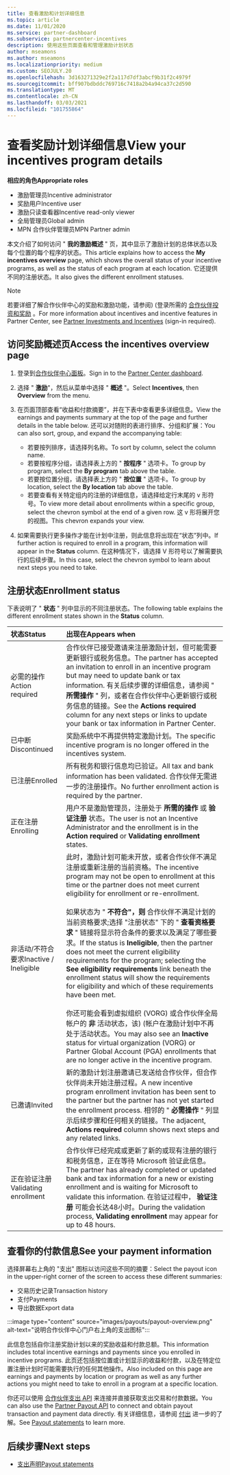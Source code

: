 ```yaml
---
title: 查看激励和计划详细信息
ms.topic: article
ms.date: 11/01/2020
ms.service: partner-dashboard
ms.subservice: partnercenter-incentives
description: 使用这些页面查看和管理激励计划状态
author: mseamons
ms.author: mseamons
ms.localizationpriority: medium
ms.custom: SEOJULY.20
ms.openlocfilehash: 3d163271329e2f2a117d7df3abcf9b31f2c4979f
ms.sourcegitcommit: bff907bdbddc769716c7418a2b4a94ca37c2d590
ms.translationtype: MT
ms.contentlocale: zh-CN
ms.lasthandoff: 03/03/2021
ms.locfileid: "101755864"
---
```

# <a name="view-your-incentives-program-details"></a><span data-ttu-id="cbb7f-103">查看奖励计划详细信息</span><span class="sxs-lookup"><span data-stu-id="cbb7f-103">View your incentives program details</span></span>

<span data-ttu-id="cbb7f-104">**相应的角色**</span><span class="sxs-lookup"><span data-stu-id="cbb7f-104">**Appropriate roles**</span></span>

- <span data-ttu-id="cbb7f-105">激励管理员</span><span class="sxs-lookup"><span data-stu-id="cbb7f-105">Incentive administrator</span></span>
- <span data-ttu-id="cbb7f-106">奖励用户</span><span class="sxs-lookup"><span data-stu-id="cbb7f-106">Incentive user</span></span>
- <span data-ttu-id="cbb7f-107">激励只读查看器</span><span class="sxs-lookup"><span data-stu-id="cbb7f-107">Incentive read-only viewer</span></span>
- <span data-ttu-id="cbb7f-108">全局管理员</span><span class="sxs-lookup"><span data-stu-id="cbb7f-108">Global admin</span></span>
- <span data-ttu-id="cbb7f-109">MPN 合作伙伴管理员</span><span class="sxs-lookup"><span data-stu-id="cbb7f-109">MPN Partner admin</span></span>

<span data-ttu-id="cbb7f-110">本文介绍了如何访问 " **我的激励概述** " 页，其中显示了激励计划的总体状态以及每个位置的每个程序的状态。</span><span class="sxs-lookup"><span data-stu-id="cbb7f-110">This article explains how to access the **My incentives overview** page, which shows the overall status of your incentive programs, as well as the status of each program at each location.</span></span> <span data-ttu-id="cbb7f-111">它还提供不同的注册状态。</span><span class="sxs-lookup"><span data-stu-id="cbb7f-111">It also gives the different enrollment statuses.</span></span> 

>[!NOTE]
><span data-ttu-id="cbb7f-112">若要详细了解合作伙伴中心的奖励和激励功能，请参阅)  (登录所需的 [合作伙伴投资和奖励](https://partner.microsoft.com/membership/partner-incentives) 。</span><span class="sxs-lookup"><span data-stu-id="cbb7f-112">For more information about incentives and incentive features in Partner Center, see [Partner Investments and Incentives](https://partner.microsoft.com/membership/partner-incentives) (sign-in required).</span></span>

## <a name="access-the-incentives-overview-page"></a><span data-ttu-id="cbb7f-113">访问奖励概述页</span><span class="sxs-lookup"><span data-stu-id="cbb7f-113">Access the incentives overview page</span></span>

1. <span data-ttu-id="cbb7f-114">登录到[合作伙伴中心面板](https://partner.microsoft.com/dashboard)。</span><span class="sxs-lookup"><span data-stu-id="cbb7f-114">Sign in to the [Partner Center dashboard](https://partner.microsoft.com/dashboard).</span></span>
1. <span data-ttu-id="cbb7f-115">选择 " **激励**"，然后从菜单中选择 " **概述** "。</span><span class="sxs-lookup"><span data-stu-id="cbb7f-115">Select **Incentives**, then **Overview** from the menu.</span></span>
1. <span data-ttu-id="cbb7f-116">在页面顶部查看“收益和付款摘要”，并在下表中查看更多详细信息。</span><span class="sxs-lookup"><span data-stu-id="cbb7f-116">View the earnings and payments summary at the top of the page and further details in the table below.</span></span> <span data-ttu-id="cbb7f-117">还可以对随附的表进行排序、分组和扩展：</span><span class="sxs-lookup"><span data-stu-id="cbb7f-117">You can also sort, group, and expand the accompanying table:</span></span>

   - <span data-ttu-id="cbb7f-118">若要按列排序，请选择列名称。</span><span class="sxs-lookup"><span data-stu-id="cbb7f-118">To sort by column, select the column name.</span></span>
   - <span data-ttu-id="cbb7f-119">若要按程序分组，请选择表上方的 " **按程序** " 选项卡。</span><span class="sxs-lookup"><span data-stu-id="cbb7f-119">To group by program, select the **By program** tab above the table.</span></span>
   - <span data-ttu-id="cbb7f-120">若要按位置分组，请选择表上方的 " **按位置** " 选项卡。</span><span class="sxs-lookup"><span data-stu-id="cbb7f-120">To group by location, select the **By location** tab above the table.</span></span>
   - <span data-ttu-id="cbb7f-121">若要查看有关特定组内的注册的详细信息，请选择给定行末尾的 v 形符号。</span><span class="sxs-lookup"><span data-stu-id="cbb7f-121">To view more detail about enrollments within a specific group, select the chevron symbol at the end of a given row.</span></span> <span data-ttu-id="cbb7f-122">这 v 形将展开您的视图。</span><span class="sxs-lookup"><span data-stu-id="cbb7f-122">This chevron expands your view.</span></span>
1. <span data-ttu-id="cbb7f-123">如果需要执行更多操作才能在计划中注册，则此信息将出现在“状态”列中。</span><span class="sxs-lookup"><span data-stu-id="cbb7f-123">If further action is required to enroll in a program, this information will appear in the **Status** column.</span></span> <span data-ttu-id="cbb7f-124">在这种情况下，请选择 V 形符号以了解需要执行的后续步骤。</span><span class="sxs-lookup"><span data-stu-id="cbb7f-124">In this case, select the chevron symbol to learn about next steps you need to take.</span></span>

## <a name="enrollment-status"></a><span data-ttu-id="cbb7f-125">注册状态</span><span class="sxs-lookup"><span data-stu-id="cbb7f-125">Enrollment status</span></span>

<span data-ttu-id="cbb7f-126">下表说明了 " **状态** " 列中显示的不同注册状态。</span><span class="sxs-lookup"><span data-stu-id="cbb7f-126">The following table explains the different enrollment states shown in the **Status** column.</span></span>

| <span data-ttu-id="cbb7f-127">**状态**</span><span class="sxs-lookup"><span data-stu-id="cbb7f-127">**Status**</span></span>         | <span data-ttu-id="cbb7f-128">**出现在**</span><span class="sxs-lookup"><span data-stu-id="cbb7f-128">**Appears when**</span></span> |
|:------------------------------------|:------------------|
| <span data-ttu-id="cbb7f-129">必需的操作</span><span class="sxs-lookup"><span data-stu-id="cbb7f-129">Action required</span></span>  | <span data-ttu-id="cbb7f-130">合作伙伴已接受邀请来注册激励计划，但可能需要更新银行或税务信息。</span><span class="sxs-lookup"><span data-stu-id="cbb7f-130">The partner has accepted an invitation to enroll in an incentive program but may need to update bank or tax information.</span></span> <span data-ttu-id="cbb7f-131">有关后续步骤的详细信息，请参阅 " **所需操作** " 列，或者在合作伙伴中心更新银行或税务信息的链接。</span><span class="sxs-lookup"><span data-stu-id="cbb7f-131">See the **Actions required** column for any next steps or links to update your bank or tax information in Partner Center.</span></span> |
| <span data-ttu-id="cbb7f-132">已中断</span><span class="sxs-lookup"><span data-stu-id="cbb7f-132">Discontinued</span></span>  | <span data-ttu-id="cbb7f-133">奖励系统中不再提供特定激励计划。</span><span class="sxs-lookup"><span data-stu-id="cbb7f-133">The specific incentive program is no longer offered in the incentives system.</span></span> |
| <span data-ttu-id="cbb7f-134">已注册</span><span class="sxs-lookup"><span data-stu-id="cbb7f-134">Enrolled</span></span>  | <span data-ttu-id="cbb7f-135">所有税务和银行信息均已验证。</span><span class="sxs-lookup"><span data-stu-id="cbb7f-135">All tax and bank information has been validated.</span></span> <span data-ttu-id="cbb7f-136">合作伙伴无需进一步的注册操作。</span><span class="sxs-lookup"><span data-stu-id="cbb7f-136">No further enrollment action is required by the partner.</span></span> |
| <span data-ttu-id="cbb7f-137">正在注册</span><span class="sxs-lookup"><span data-stu-id="cbb7f-137">Enrolling</span></span>  | <span data-ttu-id="cbb7f-138">用户不是激励管理员，注册处于 **所需的操作** 或 **验证注册** 状态。</span><span class="sxs-lookup"><span data-stu-id="cbb7f-138">The user is not an Incentive Administrator and the enrollment is in the **Action required** or **Validating enrollment** states.</span></span>|
| <span data-ttu-id="cbb7f-139">非活动/不符合要求</span><span class="sxs-lookup"><span data-stu-id="cbb7f-139">Inactive / Ineligible</span></span> | <span data-ttu-id="cbb7f-140">此时，激励计划可能未开放，或者合作伙伴不满足注册或重新注册的当前资格。</span><span class="sxs-lookup"><span data-stu-id="cbb7f-140">The incentive program may not be open to enrollment at this time or the partner does not meet current eligibility for enrollment or re-enrollment.</span></span> <br><br> <span data-ttu-id="cbb7f-141">如果状态为 " **不符合"，则** 合作伙伴不满足计划的当前资格要求;选择 "注册状态" 下的 " **查看资格要求** " 链接将显示符合条件的要求以及满足了哪些要求。</span><span class="sxs-lookup"><span data-stu-id="cbb7f-141">If the status is **Ineligible**, then the partner does not meet the current eligibility requirements for the program; selecting the **See eligibility requirements** link beneath the enrollment status will show the requirements for eligibility and which of these requirements have been met.</span></span> <br><br> <span data-ttu-id="cbb7f-142">你还可能会看到虚拟组织 (VORG) 或合作伙伴全局帐户的 **非** 活动状态，该)  (帐户在激励计划中不再处于活动状态。</span><span class="sxs-lookup"><span data-stu-id="cbb7f-142">You may also see an **Inactive** status for virtual organization (VORG) or Partner Global Account (PGA) enrollments that are no longer active in the incentive program.</span></span>  |
| <span data-ttu-id="cbb7f-143">已邀请</span><span class="sxs-lookup"><span data-stu-id="cbb7f-143">Invited</span></span>  | <span data-ttu-id="cbb7f-144">新的激励计划注册邀请已发送给合作伙伴，但合作伙伴尚未开始注册过程。</span><span class="sxs-lookup"><span data-stu-id="cbb7f-144">A new incentive program enrollment invitation has been sent to the partner but the partner has not yet started the enrollment process.</span></span> <span data-ttu-id="cbb7f-145">相邻的 " **必需操作** " 列显示后续步骤和任何相关的链接。</span><span class="sxs-lookup"><span data-stu-id="cbb7f-145">The adjacent, **Actions required** column shows next steps and any related links.</span></span>  |
| <span data-ttu-id="cbb7f-146">正在验证注册</span><span class="sxs-lookup"><span data-stu-id="cbb7f-146">Validating enrollment</span></span>  | <span data-ttu-id="cbb7f-147">合作伙伴已经完成或更新了新的或现有注册的银行和税务信息，正在等待 Microsoft 验证此信息。</span><span class="sxs-lookup"><span data-stu-id="cbb7f-147">The partner has already completed or updated bank and tax information for a new or existing enrollment and is waiting for Microsoft to validate this information.</span></span> <span data-ttu-id="cbb7f-148">在验证过程中， **验证注册** 可能会长达48小时。</span><span class="sxs-lookup"><span data-stu-id="cbb7f-148">During the validation process, **Validating enrollment** may appear for up to 48 hours.</span></span>  |

## <a name="see-your-payment-information"></a><span data-ttu-id="cbb7f-149">查看你的付款信息</span><span class="sxs-lookup"><span data-stu-id="cbb7f-149">See your payment information</span></span>

<span data-ttu-id="cbb7f-150">选择屏幕右上角的 "支出" 图标以访问这些不同的摘要：</span><span class="sxs-lookup"><span data-stu-id="cbb7f-150">Select the payout icon in the upper-right corner of the screen to access these different summaries:</span></span>

- <span data-ttu-id="cbb7f-151">交易历史记录</span><span class="sxs-lookup"><span data-stu-id="cbb7f-151">Transaction history</span></span>
- <span data-ttu-id="cbb7f-152">支付</span><span class="sxs-lookup"><span data-stu-id="cbb7f-152">Payments</span></span>
- <span data-ttu-id="cbb7f-153">导出数据</span><span class="sxs-lookup"><span data-stu-id="cbb7f-153">Export data</span></span>

:::image type="content" source="images/payouts/payout-overview.png" alt-text="说明合作伙伴中心门户右上角的支出图标":::

<span data-ttu-id="cbb7f-155">此信息包括自你注册奖励计划以来的奖励收益和付款总额。</span><span class="sxs-lookup"><span data-stu-id="cbb7f-155">This information includes total incentive earnings and payments since you enrolled in incentive programs.</span></span> <span data-ttu-id="cbb7f-156">此页还包括按位置或计划显示的收益和付款，以及在特定位置注册计划时可能需要执行的任何其他操作。</span><span class="sxs-lookup"><span data-stu-id="cbb7f-156">Also included on this page are earnings and payments by location or program as well as any further actions you might need to take to enroll in a program at a specific location.</span></span> 

<span data-ttu-id="cbb7f-157">你还可以使用 [合作伙伴支出 API](https://apidocs.microsoft.com/services/partnerpayouts) 来连接并直接获取支出交易和付款数据。</span><span class="sxs-lookup"><span data-stu-id="cbb7f-157">You can also use the [Partner Payout API](https://apidocs.microsoft.com/services/partnerpayouts) to connect and obtain payout transaction and payment data directly.</span></span> <span data-ttu-id="cbb7f-158">有关详细信息，请参阅 [付出](payout-statement.md) 进一步的了解。</span><span class="sxs-lookup"><span data-stu-id="cbb7f-158">See [Payout statements](payout-statement.md) to learn more.</span></span>

## <a name="next-steps"></a><span data-ttu-id="cbb7f-159">后续步骤</span><span class="sxs-lookup"><span data-stu-id="cbb7f-159">Next steps</span></span>

- [<span data-ttu-id="cbb7f-160">支出声明</span><span class="sxs-lookup"><span data-stu-id="cbb7f-160">Payout statements</span></span>](payout-statement.md)
